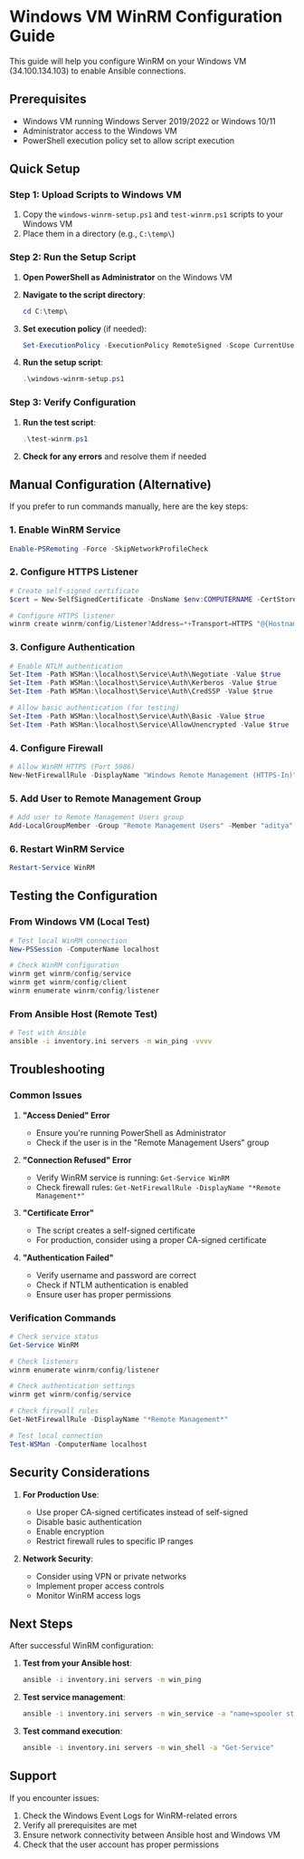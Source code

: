 # Windows VM WinRM Configuration Guide

This guide will help you configure WinRM on your Windows VM (34.100.134.103) to enable Ansible connections.

## Prerequisites

- Windows VM running Windows Server 2019/2022 or Windows 10/11
- Administrator access to the Windows VM
- PowerShell execution policy set to allow script execution

## Quick Setup

### Step 1: Upload Scripts to Windows VM

1. Copy the `windows-winrm-setup.ps1` and `test-winrm.ps1` scripts to your Windows VM
2. Place them in a directory (e.g., `C:\temp\`)

### Step 2: Run the Setup Script

1. **Open PowerShell as Administrator** on the Windows VM
2. **Navigate to the script directory**:
   ```powershell
   cd C:\temp\
   ```

3. **Set execution policy** (if needed):
   ```powershell
   Set-ExecutionPolicy -ExecutionPolicy RemoteSigned -Scope CurrentUser
   ```

4. **Run the setup script**:
   ```powershell
   .\windows-winrm-setup.ps1
   ```

### Step 3: Verify Configuration

1. **Run the test script**:
   ```powershell
   .\test-winrm.ps1
   ```

2. **Check for any errors** and resolve them if needed

## Manual Configuration (Alternative)

If you prefer to run commands manually, here are the key steps:

### 1. Enable WinRM Service
```powershell
Enable-PSRemoting -Force -SkipNetworkProfileCheck
```

### 2. Configure HTTPS Listener
```powershell
# Create self-signed certificate
$cert = New-SelfSignedCertificate -DnsName $env:COMPUTERNAME -CertStoreLocation "Cert:\LocalMachine\My"

# Configure HTTPS listener
winrm create winrm/config/Listener?Address=*+Transport=HTTPS "@{Hostname=`"$($env:COMPUTERNAME)`";CertificateThumbprint=`"$($cert.Thumbprint)`"}"
```

### 3. Configure Authentication
```powershell
# Enable NTLM authentication
Set-Item -Path WSMan:\localhost\Service\Auth\Negotiate -Value $true
Set-Item -Path WSMan:\localhost\Service\Auth\Kerberos -Value $true
Set-Item -Path WSMan:\localhost\Service\Auth\CredSSP -Value $true

# Allow basic authentication (for testing)
Set-Item -Path WSMan:\localhost\Service\Auth\Basic -Value $true
Set-Item -Path WSMan:\localhost\Service\AllowUnencrypted -Value $true
```

### 4. Configure Firewall
```powershell
# Allow WinRM HTTPS (Port 5986)
New-NetFirewallRule -DisplayName "Windows Remote Management (HTTPS-In)" -Name "Windows Remote Management (HTTPS-In)" -Profile Any -Direction Inbound -Action Allow -Protocol TCP -LocalPort 5986
```

### 5. Add User to Remote Management Group
```powershell
# Add user to Remote Management Users group
Add-LocalGroupMember -Group "Remote Management Users" -Member "aditya"
```

### 6. Restart WinRM Service
```powershell
Restart-Service WinRM
```

## Testing the Configuration

### From Windows VM (Local Test)
```powershell
# Test local WinRM connection
New-PSSession -ComputerName localhost

# Check WinRM configuration
winrm get winrm/config/service
winrm get winrm/config/client
winrm enumerate winrm/config/listener
```

### From Ansible Host (Remote Test)
```bash
# Test with Ansible
ansible -i inventory.ini servers -m win_ping -vvvv
```

## Troubleshooting

### Common Issues

1. **"Access Denied" Error**
   - Ensure you're running PowerShell as Administrator
   - Check if the user is in the "Remote Management Users" group

2. **"Connection Refused" Error**
   - Verify WinRM service is running: `Get-Service WinRM`
   - Check firewall rules: `Get-NetFirewallRule -DisplayName "*Remote Management*"`

3. **"Certificate Error"**
   - The script creates a self-signed certificate
   - For production, consider using a proper CA-signed certificate

4. **"Authentication Failed"**
   - Verify username and password are correct
   - Check if NTLM authentication is enabled
   - Ensure user has proper permissions

### Verification Commands

```powershell
# Check service status
Get-Service WinRM

# Check listeners
winrm enumerate winrm/config/listener

# Check authentication settings
winrm get winrm/config/service

# Check firewall rules
Get-NetFirewallRule -DisplayName "*Remote Management*"

# Test local connection
Test-WSMan -ComputerName localhost
```

## Security Considerations

1. **For Production Use**:
   - Use proper CA-signed certificates instead of self-signed
   - Disable basic authentication
   - Enable encryption
   - Restrict firewall rules to specific IP ranges

2. **Network Security**:
   - Consider using VPN or private networks
   - Implement proper access controls
   - Monitor WinRM access logs

## Next Steps

After successful WinRM configuration:

1. **Test from your Ansible host**:
   ```bash
   ansible -i inventory.ini servers -m win_ping
   ```

2. **Test service management**:
   ```bash
   ansible -i inventory.ini servers -m win_service -a "name=spooler state=started"
   ```

3. **Test command execution**:
   ```bash
   ansible -i inventory.ini servers -m win_shell -a "Get-Service"
   ```

## Support

If you encounter issues:
1. Check the Windows Event Logs for WinRM-related errors
2. Verify all prerequisites are met
3. Ensure network connectivity between Ansible host and Windows VM
4. Check that the user account has proper permissions 